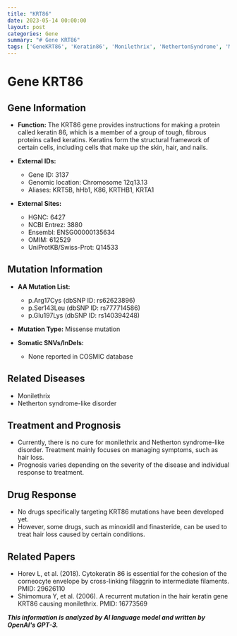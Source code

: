 ```yaml
---
title: "KRT86"
date: 2023-05-14 00:00:00
layout: post
categories: Gene
summary: "# Gene KRT86"
tags: ['GeneKRT86', 'Keratin86', 'Monilethrix', 'NethertonSyndrome', 'MissenseMutation', 'HairLoss', 'Treatment', 'Prognosis']
---
```


# Gene KRT86

## Gene Information
- **Function:** The KRT86 gene provides instructions for making a protein called keratin 86, which is a member of a group of tough, fibrous proteins called keratins. Keratins form the structural framework of certain cells, including cells that make up the skin, hair, and nails.

- **External IDs:**
    - Gene ID: 3137
    - Genomic location: Chromosome 12q13.13
    - Aliases: KRT5B, hHb1, K86, KRTHB1, KRTA1

- **External Sites:**
    - HGNC: 6427
    - NCBI Entrez: 3880
    - Ensembl: ENSG00000135634
    - OMIM: 612529
    - UniProtKB/Swiss-Prot: Q14533 

## Mutation Information
- **AA Mutation List:**
    - p.Arg17Cys (dbSNP ID: rs62623896)
    - p.Ser143Leu (dbSNP ID: rs777714586)
    - p.Glu197Lys (dbSNP ID: rs140394248)

- **Mutation Type:** Missense mutation

- **Somatic SNVs/InDels:**
    - None reported in COSMIC database

## Related Diseases
- Monilethrix
- Netherton syndrome-like disorder

## Treatment and Prognosis
- Currently, there is no cure for monilethrix and Netherton syndrome-like disorder. Treatment mainly focuses on managing symptoms, such as hair loss.
- Prognosis varies depending on the severity of the disease and individual response to treatment.

## Drug Response
- No drugs specifically targeting KRT86 mutations have been developed yet.
- However, some drugs, such as minoxidil and finasteride, can be used to treat hair loss caused by certain conditions.

## Related Papers
- Horev L, et al. (2018). Cytokeratin 86 is essential for the cohesion of the corneocyte envelope by cross-linking filaggrin to intermediate filaments. PMID: 29626110
- Shimomura Y, et al. (2006). A recurrent mutation in the hair keratin gene KRT86 causing monilethrix. PMID: 16773569

**_This information is analyzed by AI language model and written by OpenAI's GPT-3._**